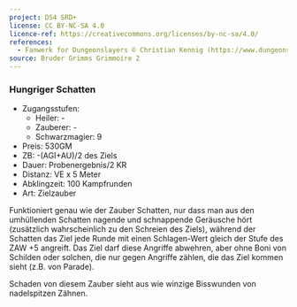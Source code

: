 ```yaml
---
project: DS4 SRD+
license: CC BY-NC-SA 4.0
licence-ref: https://creativecommons.org/licenses/by-nc-sa/4.0/
references: 
  - Fanwerk for Dungeonslayers © Christian Kennig (https://www.dungeonslayers.net/)
source: Bruder Grimms Grimmoire 2
---
```


### Hungriger Schatten

- Zugangsstufen:
  - Heiler: -
  - Zauberer: -
  - Schwarzmagier: 9
- Preis: 530GM
- ZB: -(AGI+AU)/2 des Ziels
- Dauer: Probenergebnis/2 KR
- Distanz: VE x 5 Meter
- Abklingzeit: 100 Kampfrunden
- Art: Zielzauber

Funktioniert genau wie der Zauber Schatten, nur dass man aus den umhüllenden Schatten nagende und schnappende Geräusche hört (zusätzlich wahrscheinlich zu den Schreien des Ziels), während der Schatten das Ziel jede Runde mit einen Schlagen-Wert gleich der Stufe des ZAW +5 angreift. Das Ziel darf diese Angriffe abwehren, aber ohne Boni von Schilden oder solchen, die nur gegen Angriffe zählen, die das Ziel kommen sieht (z.B. von Parade).

Schaden von diesem Zauber sieht aus wie winzige Bisswunden von nadelspitzen Zähnen.

